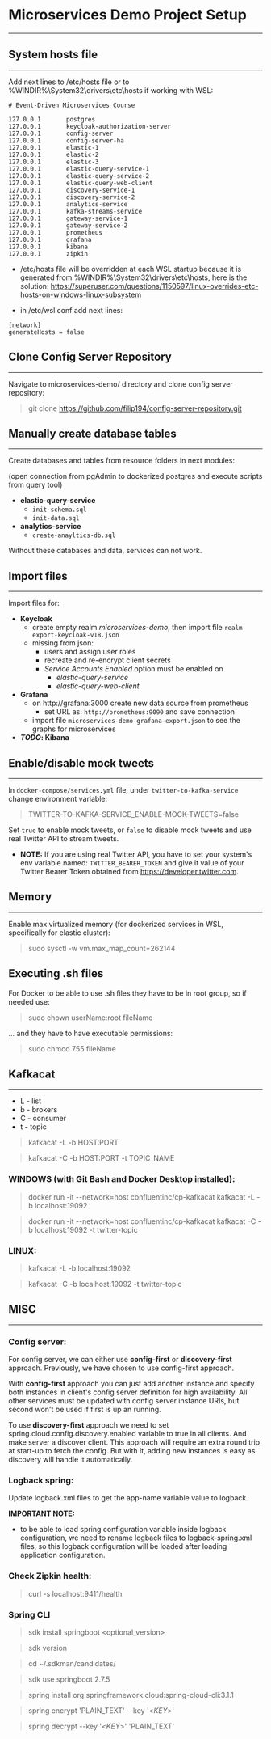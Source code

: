 # Microservices Demo Project Setup

---

## System hosts file

---

Add next lines to /etc/hosts file or to %WINDIR%\System32\drivers\etc\hosts if working with WSL:

```
# Event-Driven Microservices Course

127.0.0.1       postgres
127.0.0.1       keycloak-authorization-server
127.0.0.1       config-server
127.0.0.1       config-server-ha
127.0.0.1       elastic-1
127.0.0.1       elastic-2
127.0.0.1       elastic-3
127.0.0.1       elastic-query-service-1
127.0.0.1       elastic-query-service-2
127.0.0.1       elastic-query-web-client
127.0.0.1       discovery-service-1
127.0.0.1       discovery-service-2
127.0.0.1       analytics-service
127.0.0.1       kafka-streams-service
127.0.0.1       gateway-service-1
127.0.0.1       gateway-service-2
127.0.0.1       prometheus
127.0.0.1       grafana
127.0.0.1       kibana
127.0.0.1       zipkin
```

- /etc/hosts file will be overridden at each WSL startup because it is generated from %WINDIR%\System32\drivers\etc\hosts, here is the solution: https://superuser.com/questions/1150597/linux-overrides-etc-hosts-on-windows-linux-subsystem

- in /etc/wsl.conf add next lines:

```
[network]
generateHosts = false
```

## Clone Config Server Repository

---

Navigate to microservices-demo/ directory and clone config server repository:

> git clone https://github.com/filip194/config-server-repository.git

## Manually create database tables

---

Create databases and tables from resource folders in next modules:

(open connection from pgAdmin to dockerized postgres and execute scripts from query tool)

- **elastic-query-service**
  - ```init-schema.sql```
  - ```init-data.sql```
- **analytics-service**
  - ```create-anayltics-db.sql```

Without these databases and data, services can not work.

## Import files

---

Import files for:

- **Keycloak**
  - create empty realm *microservices-demo*, then import file ```realm-export-keycloak-v18.json```
  - missing from json:
    - users and assign user roles
    - recreate and re-encrypt client secrets
    - *Service Accounts Enabled* option must be enabled on
      - _elastic-query-service_
      - _elastic-query-web-client_
- **Grafana**
  - on http://grafana:3000 create new data source from prometheus
    - set URL as: ```http://prometheus:9090``` and save connection
  - import file ```microservices-demo-grafana-export.json``` to see the graphs for microservices
- ***TODO*: Kibana**

## Enable/disable mock tweets

---

In ```docker-compose/services.yml``` file, under ```twitter-to-kafka-service``` change environment variable:

> TWITTER-TO-KAFKA-SERVICE_ENABLE-MOCK-TWEETS=false

Set ```true``` to enable mock tweets, or ```false``` to disable mock tweets and use real Twitter API to stream tweets.

- **NOTE:** If you are using real Twitter API, you have to set your system's env variable named: ```TWITTER_BEARER_TOKEN``` and give it value of your Twitter Bearer Token obtained from https://developer.twitter.com.

## Memory

---

Enable max virtualized memory (for dockerized services in WSL, specifically for elastic cluster):

> sudo sysctl -w vm.max_map_count=262144

## Executing .sh files

For Docker to be able to use .sh files they have to be in root group, so if needed use:

> sudo chown userName:root fileName

... and they have to have executable permissions:

> sudo chmod 755 fileName

## Kafkacat

---

- L - list
- b	- brokers
- C	- consumer
- t	- topic

> kafkacat -L -b HOST:PORT

> kafkacat -C -b HOST:PORT -t TOPIC_NAME


### WINDOWS (with Git Bash and Docker Desktop installed):

> docker run -it --network=host confluentinc/cp-kafkacat kafkacat -L -b localhost:19092

> docker run -it --network=host confluentinc/cp-kafkacat kafkacat -C -b localhost:19092 -t twitter-topic

### LINUX:

> kafkacat -L -b localhost:19092

> kafkacat -C -b localhost:19092 -t twitter-topic

## MISC

---

### Config server:

For config server, we can either use **config-first** or **discovery-first** approach.
Previously, we have chosen to use config-first approach.

With **config-first** approach you can just add another instance and specify both instances in client's config server definition for high availability.
All other services must be updated with config server instance URIs, but second won't be used if first is up an running.

To use **discovery-first** approach we need to set spring.cloud.config.discovery.enabled variable to true in all clients. And make server a discover client.
This approach will require an extra round trip at start-up to fetch the config. But with it, adding new instances is easy as discovery will handle it automatically.

### Logback spring:

Update logback.xml files to get the app-name variable value to logback.

**IMPORTANT NOTE:**
- to be able to load spring configuration variable inside logback configuration, we need to rename logback files to logback-spring.xml files, so this logback configuration will be loaded after loading application configuration.

### Check Zipkin health:

> curl -s localhost:9411/health

### Spring CLI

> sdk install springboot <optional_version>

> sdk version

> cd ~/.sdkman/candidates/

> sdk use springboot 2.7.5

> spring install org.springframework.cloud:spring-cloud-cli:3.1.1

> spring encrypt 'PLAIN_TEXT' --key '<_KEY_>'

> spring decrypt --key '<_KEY_>' 'PLAIN_TEXT'
